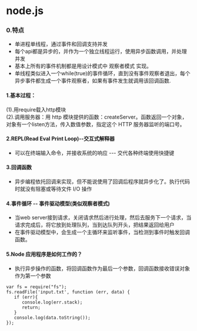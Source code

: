 # node.js

### 0.特点

  * 单进程单线程，通过事件和回调支持并发
  * 每个api都是异步的，并作为一个独立线程运行，使用异步函数调用，并处理并发
  * 基本上所有的事件机制都是用设计模式中 观察者模式 实现。
  * 单线程类似进入一个while(true)的事件循环，直到没有事件观察者退出，每个异步事件都生成一个事件观察者，如果有事件发生就调用该回调函数.
  
  
#### 1.基本过程：

  (1).用require载入http模块<br>
  (2).调用服务器：用 http 模块提供的函数：createServer。函数返回一个对象，对象有一个listen方法，传入数值参数，指定这个 HTTP 服务器监听的端口号。


#### 2.REPL(Read Eval Print Loop)--交互式解释器

  * 可以在终端输入命令，并接收系统的响应 --- 交代各种终端使用快捷键


#### 3.回调函数

  * 异步编程依托回调来实现，但不能说使用了回调后程序就异步化了。执行代码时就没有阻塞或等待文件 I/O 操作


#### 4.事件循环 -- 事件驱动模型(类似观察者模式)


  * 当web server接到请求，关闭请求然后进行处理，然后去服务下一个请求，当请求完成后，将它放到处理队列，当到达队列开头，把结果返回给用户
  * 在事件驱动模型中，会生成一个主循环来监听事件，当检测到事件时触发回调函数。
   

#### 5.Node 应用程序是如何工作的？

  * 执行异步操作的函数，将回调函数作为最后一个参数，回调函数接收错误对象作为第一个参数
  ```
  var fs = require("fs");
  fs.readFile('input.txt', function (err, data) {
     if (err){
        console.log(err.stack);
        return;
     }
     console.log(data.toString());
  });
  ```
